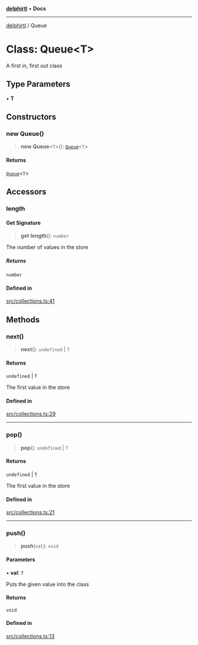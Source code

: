 [**delphirtl**](../README.md) • **Docs**

***

[delphirtl](../globals.md) / Queue

# Class: Queue\<T\>

A first in, first out class

## Type Parameters

• **T**

## Constructors

### new Queue()

> **new Queue**\<`T`\>(): [`Queue`](Queue.md)\<`T`\>

#### Returns

[`Queue`](Queue.md)\<`T`\>

## Accessors

### length

#### Get Signature

> **get** **length**(): `number`

The number of values in the store

##### Returns

`number`

#### Defined in

[src/collections.ts:41](https://github.com/chuacw/delphirtl/blob/a42cfe2d9eb3a9ad56345b88288deeb5af05099e/src/collections.ts#L41)

## Methods

### next()

> **next**(): `undefined` \| `T`

#### Returns

`undefined` \| `T`

The first value in the store

#### Defined in

[src/collections.ts:29](https://github.com/chuacw/delphirtl/blob/a42cfe2d9eb3a9ad56345b88288deeb5af05099e/src/collections.ts#L29)

***

### pop()

> **pop**(): `undefined` \| `T`

#### Returns

`undefined` \| `T`

The first value in the store

#### Defined in

[src/collections.ts:21](https://github.com/chuacw/delphirtl/blob/a42cfe2d9eb3a9ad56345b88288deeb5af05099e/src/collections.ts#L21)

***

### push()

> **push**(`val`): `void`

#### Parameters

• **val**: `T`

Puts the given value into the class

#### Returns

`void`

#### Defined in

[src/collections.ts:13](https://github.com/chuacw/delphirtl/blob/a42cfe2d9eb3a9ad56345b88288deeb5af05099e/src/collections.ts#L13)
